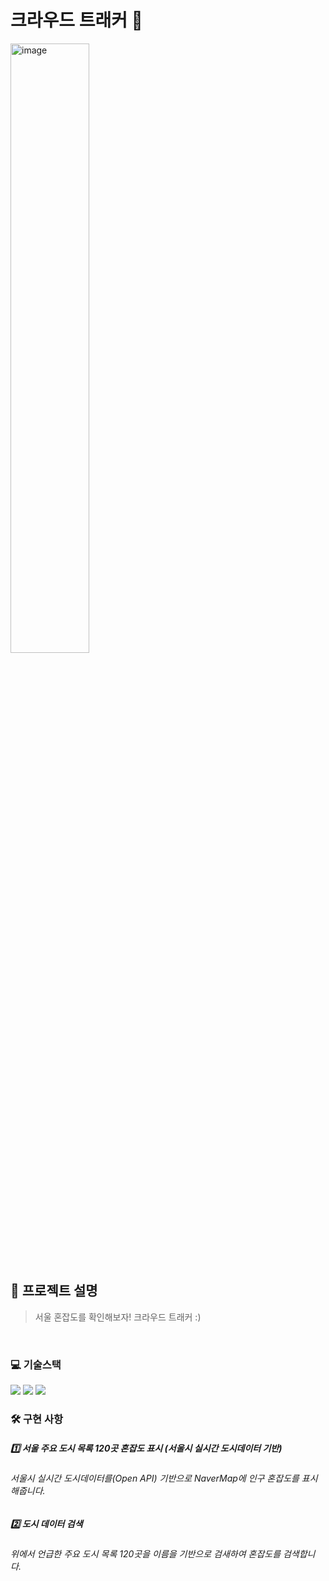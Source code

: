 # 크라우드 트래커 📍

<img width="50%" alt="image" src="https://github.com/user-attachments/assets/5254436a-092f-4534-9ced-13e575f1c805" />


## 🤔 프로젝트 설명

> 서울 혼잡도를 확인해보자! 크라우드 트래커 :) 

<br>

### 💻 기술스택 
<p>
 <img src="https://img.shields.io/badge/Anroid-3DDC84?style=for-the-badge&logo=Android&logoColor=white">
 <img src="https://img.shields.io/badge/Kotlin-7F52FF?style=for-the-badge&logo=Kotlin&logoColor=white">
 <img src="https://img.shields.io/badge/MVVM-3DDC84?style=for-the-badge&logo=&logoColor=white">
</p>

### 🛠 구현 사항
##### 1️⃣ 서울 주요 도시 목록 120곳 혼잡도 표시 (서울시 실시간 도시데이터 기반)
###### 서울시 실시간 도시데이터를(Open API) 기반으로 NaverMap에 인구 혼잡도를 표시 해줍니다.

##### 2️⃣ 도시 데이터 검색
###### 위에서 언급한 주요 도시 목록 120곳을 이름을 기반으로 검새하여 혼잡도를 검색합니다.
